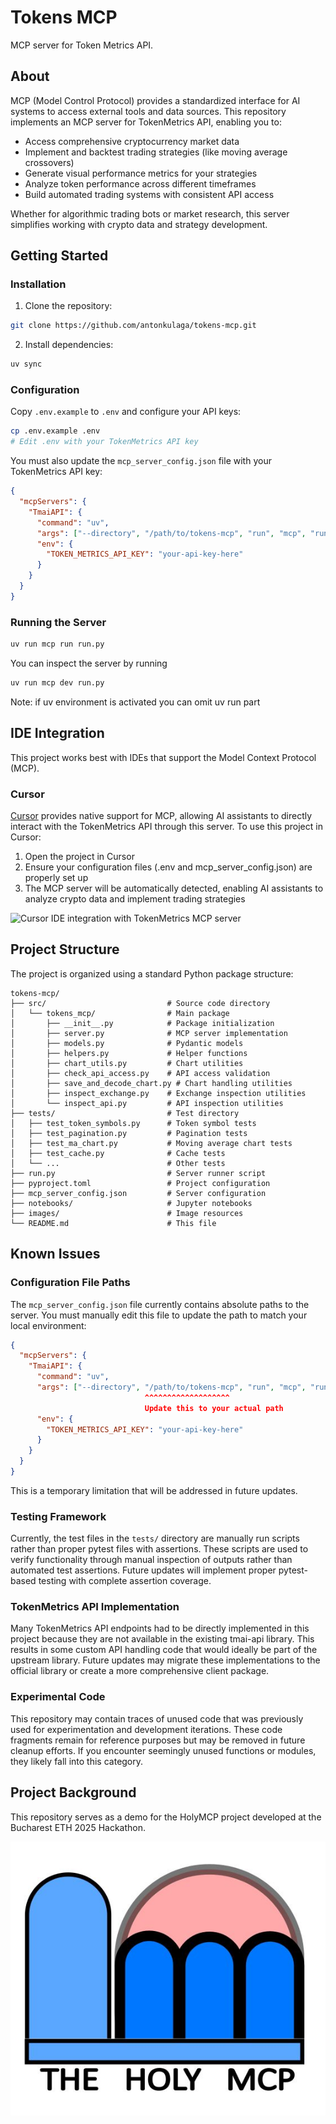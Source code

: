 # Tokens MCP

MCP server for Token Metrics API.

## About

MCP (Model Control Protocol) provides a standardized interface for AI systems to access external tools and data sources. This repository implements an MCP server for TokenMetrics API, enabling you to:

- Access comprehensive cryptocurrency market data 
- Implement and backtest trading strategies (like moving average crossovers)
- Generate visual performance metrics for your strategies
- Analyze token performance across different timeframes
- Build automated trading systems with consistent API access

Whether for algorithmic trading bots or market research, this server simplifies working with crypto data and strategy development.

## Getting Started

### Installation

1. Clone the repository:
```bash
git clone https://github.com/antonkulaga/tokens-mcp.git
```

2. Install dependencies:

```bash
uv sync
```

### Configuration

Copy `.env.example` to `.env` and configure your API keys:

```bash
cp .env.example .env
# Edit .env with your TokenMetrics API key
```

You must also update the `mcp_server_config.json` file with your TokenMetrics API key:

```json
{
  "mcpServers": {
    "TmaiAPI": {
      "command": "uv",
      "args": ["--directory", "/path/to/tokens-mcp", "run", "mcp", "run", "run.py"],
      "env": {
        "TOKEN_METRICS_API_KEY": "your-api-key-here"
      }
    }
  }
}
```

### Running the Server

```bash
uv run mcp run run.py
```

You can inspect the server by running
```bash
uv run mcp dev run.py
```

Note: if uv environment is activated you can omit uv run part


## IDE Integration

This project works best with IDEs that support the Model Context Protocol (MCP). 

### Cursor

[Cursor](https://docs.cursor.com/context/model-context-protocol) provides native support for MCP, allowing AI assistants to directly interact with the TokenMetrics API through this server. To use this project in Cursor:

1. Open the project in Cursor
2. Ensure your configuration files (.env and mcp_server_config.json) are properly set up
3. The MCP server will be automatically detected, enabling AI assistants to analyze crypto data and implement trading strategies

![Cursor IDE integration with TokenMetrics MCP server](images/cursor_examples.png)

## Project Structure

The project is organized using a standard Python package structure:

```
tokens-mcp/
├── src/                           # Source code directory
│   └── tokens_mcp/                # Main package
│       ├── __init__.py            # Package initialization
│       ├── server.py              # MCP server implementation
│       ├── models.py              # Pydantic models
│       ├── helpers.py             # Helper functions
│       ├── chart_utils.py         # Chart utilities
│       ├── check_api_access.py    # API access validation
│       ├── save_and_decode_chart.py # Chart handling utilities
│       ├── inspect_exchange.py    # Exchange inspection utilities
│       └── inspect_api.py         # API inspection utilities
├── tests/                         # Test directory
│   ├── test_token_symbols.py      # Token symbol tests
│   ├── test_pagination.py         # Pagination tests
│   ├── test_ma_chart.py           # Moving average chart tests
│   ├── test_cache.py              # Cache tests
│   └── ...                        # Other tests
├── run.py                         # Server runner script
├── pyproject.toml                 # Project configuration
├── mcp_server_config.json         # Server configuration
├── notebooks/                     # Jupyter notebooks
├── images/                        # Image resources
└── README.md                      # This file
```

## Known Issues

### Configuration File Paths

The `mcp_server_config.json` file currently contains absolute paths to the server. You must manually edit this file to update the path to match your local environment:

```json
{
  "mcpServers": {
    "TmaiAPI": {
      "command": "uv",
      "args": ["--directory", "/path/to/tokens-mcp", "run", "mcp", "run", "run.py"],
                              ^^^^^^^^^^^^^^^^^^^ 
                              Update this to your actual path
      "env": {
        "TOKEN_METRICS_API_KEY": "your-api-key-here"
      }
    }
  }
}
```

This is a temporary limitation that will be addressed in future updates.

### Testing Framework

Currently, the test files in the `tests/` directory are manually run scripts rather than proper pytest files with assertions. These scripts are used to verify functionality through manual inspection of outputs rather than automated test assertions. Future updates will implement proper pytest-based testing with complete assertion coverage.

### TokenMetrics API Implementation

Many TokenMetrics API endpoints had to be directly implemented in this project because they are not available in the existing tmai-api library. This results in some custom API handling code that would ideally be part of the upstream library. Future updates may migrate these implementations to the official library or create a more comprehensive client package.

### Experimental Code

This repository may contain traces of unused code that was previously used for experimentation and development iterations. These code fragments remain for reference purposes but may be removed in future cleanup efforts. If you encounter seemingly unused functions or modules, they likely fall into this category.

## Project Background

This repository serves as a demo for the HolyMCP project developed at the Bucharest ETH 2025 Hackathon.

![HolyMCP Project](images/holy_mcp.jpg)
